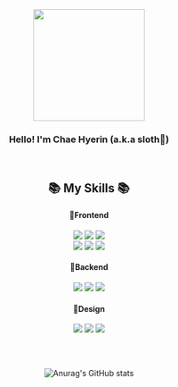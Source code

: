 <div align="center">
  <img src="https://github.com/sloth-hub/sloth-hub/assets/53851248/0dcd6d63-b278-4d23-a35b-1c159b5e2f0e" width="200"/>
  <h3><strong>Hello! I'm Chae Hyerin (a.k.a sloth🦥)</strong></h3>
  <br/>
  <h2>📚 My Skills 📚</h2>
  
  <h4>📕Frontend</h4>
  <img src="https://img.shields.io/badge/html5-E34F26?style=for-the-badge&logo=html5&logoColor=white"/>
  <img src="https://img.shields.io/badge/css3-1572B6?style=for-the-badge&logo=css3&logoColor=white"/>
  <img src="https://img.shields.io/badge/javascript-F7DF1E?style=for-the-badge&logo=javascript&logoColor=black"/>
  <br/>
  <img src="https://img.shields.io/badge/jquery-0769AD?style=for-the-badge&logo=jquery&logoColor=black"/>
  <img src="https://img.shields.io/badge/react-61DAFB?style=for-the-badge&logo=react&logoColor=black"/>
  <img src="https://img.shields.io/badge/typescript-3178C6?style=for-the-badge&logo=typescript&logoColor=black"/>
  
  <br/>
  <h4>📘Backend</h4>
 
  <img src="https://img.shields.io/badge/node.js-339933?style=for-the-badge&logo=node.js&logoColor=white"/>
  <img src="https://img.shields.io/badge/express-000000?style=for-the-badge&logo=express&logoColor=white"/>
  <img src="https://img.shields.io/badge/firebase-FFCA28?style=for-the-badge&logo=firebase&logoColor=white"/>
  
  <br/>
  <h4>📗Design</h4>
  <img src="https://img.shields.io/badge/adobephotoshop-31A8FF?style=for-the-badge&logo=adobephotoshop&logoColor=white"/>
  <img src="https://img.shields.io/badge/adobeillustrator-FF9A00?style=for-the-badge&logo=adobeillustrator&logoColor=white"/>
  <img src="https://img.shields.io/badge/figma-F24E1E?style=for-the-badge&logo=figma&logoColor=white"/>
 
  <br/>

  <h2></h2>
  <br/>
    
  ![Anurag's GitHub stats](https://github-readme-stats.vercel.app/api?username=sloth-hub&show_icons=true&theme=transparent)

</div>

